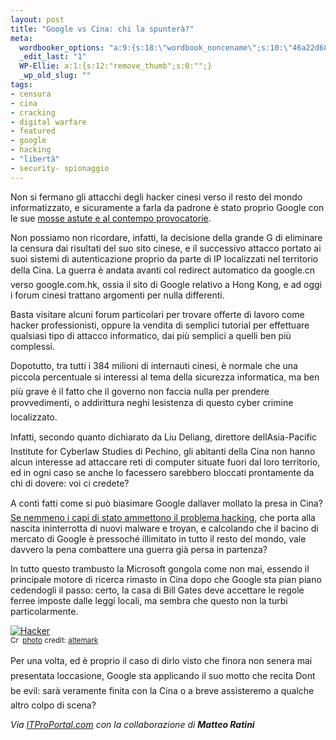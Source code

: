 ```yaml
--- 
layout: post
title: "Google vs Cina: chi la spunterà?"
meta: 
  wordbooker_options: "a:9:{s:18:\"wordbook_noncename\";s:10:\"46a22d6889\";s:18:\"wordbook_page_post\";s:15:\"131388540210117\";s:18:\"wordbook_orandpage\";s:1:\"1\";s:23:\"wordbook_default_author\";s:1:\"1\";s:23:\"wordbook_extract_length\";s:3:\"256\";s:19:\"wordbook_actionlink\";s:3:\"300\";s:26:\"wordbooker_publish_default\";s:2:\"on\";s:18:\"wordbook_attribute\";s:7:\"%title%\";s:29:\"wordbooker_status_update_text\";s:35:\": New blog post :  %title% - %link%\";}"
  _edit_last: "1"
  WP-Ellie: a:1:{s:12:"remove_thumb";s:0:"";}
  _wp_old_slug: ""
tags: 
- censura
- cina
- cracking
- digital warfare
- featured
- google
- hacking
- "libertà"
- security- spionaggio
---
```

Non si fermano gli attacchi degli hacker cinesi verso il resto del mondo informatizzato, e sicuramente a farla da padrone è stato proprio Google con le sue [mosse astute e al contempo provocatorie][Google vs Cina].  
  
Non possiamo non ricordare, infatti, la decisione della grande G di eliminare la censura dai risultati del suo sito cinese, e il successivo attacco portato ai suoi sistemi di autenticazione proprio da parte di IP localizzati nel territorio della Cina. La guerra è andata avanti col redirect automatico da google.cn verso google.com.hk, ossia il sito di Google relativo a Hong Kong, e ad oggi i forum cinesi trattano argomenti per nulla differenti.  
  
Basta visitare alcuni forum particolari per trovare offerte di lavoro come hacker professionisti, oppure la vendita di semplici tutorial per effettuare qualsiasi tipo di attacco informatico, dai più semplici a quelli ben più complessi.  
  
Dopotutto, tra tutti i 384 milioni di internauti cinesi, è normale che una piccola percentuale si interessi al tema della sicurezza informatica, ma ben più grave è il fatto che il governo non faccia nulla per prendere provvedimenti, o addirittura neghi lesistenza di questo cyber crimine localizzato.  
  
Infatti, secondo quanto dichiarato da Liu Deliang, direttore dellAsia-Pacific Institute for Cyberlaw Studies di Pechino, gli abitanti della Cina non hanno alcun interesse ad attaccare reti di computer situate fuori dal loro territorio, ed in ogni caso se anche lo facessero sarebbero bloccati prontamente da chi di dovere: voi ci credete?  
  
A conti fatti come si può biasimare Google dallaver mollato la presa in Cina? [Se nemmeno i capi di stato ammettono il problema hacking][la libertà in Cina], che porta alla nascita ininterrotta di nuovi malware e troyan, e calcolando che il bacino di mercato di Google è pressoché illimitato in tutto il resto del mondo, vale davvero la pena combattere una guerra già persa in partenza?  
  
In tutto questo trambusto la Microsoft gongola come non mai, essendo il principale motore di ricerca rimasto in Cina dopo che Google sta pian piano cedendogli il passo: certo, la casa di Bill Gates deve accettare le regole ferree imposte dalle leggi locali, ma sembra che questo non la turbi particolarmente.  
  
<a href="http://www.flickr.com/photos/24844537@N00/443580023/" title="Hacker" target="_blank"><img src="http://farm1.static.flickr.com/182/443580023_9e8aa864ae.jpg" alt="Hacker" border="0" /></a>  
<small><a href="http://creativecommons.org/licenses/by/2.0/" title="Attribution License" target="_blank"><img src="http://www.lastknight.com/wp-content/plugins/photo-dropper/images/cc.png" alt="Creative Commons License" border="0" width="16" height="16" align="absmiddle" /></a> <a href="http://www.photodropper.com/photos/" target="_blank">photo</a> credit: <a href="http://www.flickr.com/photos/24844537@N00/443580023/" title="altemark" target="_blank">altemark</a></small>
  
Per una volta, ed è proprio il caso di dirlo visto che finora non senera mai presentata loccasione, Google sta applicando il suo motto che recita Dont be evil: sarà veramente finita con la Cina o a breve assisteremo a qualche altro colpo di scena?  
  
<i>Via [ITProPortal.com][ITProPortal] con la collaborazione di **Matteo Ratini**</i>

[ITProPortal]: http://www.itproportal.com/security/news/article/2010/4/6/china-hosting-massive-hacking-industry
[Google vs Cina]: http://www.computerworld.com/s/article/347900/Google_China_Play_Game_of_Cat_and_Mouse
[la libertà in Cina]: http://www.guardian.co.uk/commentisfree/2010/apr/04/internet-china-google-censorship 
